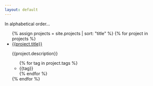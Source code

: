 ```yaml
---
layout: default
---
```


<p>In alphabetical order…</p>

<ul class="projects">
  {% assign projects = site.projects | sort: "title" %}
  {% for project in projects %}
  <li>
    <a href="{{project.homepage}}">{{project.title}}</a>
    <p class="description">{{project.description}}</p>
    <ul class="tags">
      {% for tag in project.tags %}
      <li>{{tag}}</li>
      {% endfor %}
    </ul>
  </li>
  {% endfor %}
</ul>
